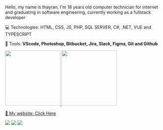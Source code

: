  <!-- <a href="https://ibb.co/QPj223q"><img width="200px" src="https://i.ibb.co/8r4WWLR/banner-image.png" align="right" alt="banner-image" border="0"></a> -->

<p align="left"> 
  Hello, my name is thayran, I'm 18 years old computer technician for internet and graduating in software engineering, currently working as a fullstack developer
</p>

<p align="left">
  💻 Technologies: 
  HTML, CSS, JS, PHP, SQL SERVER, C#, .NET, VUE and TYPESCRIPT
</p>

<p align="left">
  💼 Tools: <strong>VScode, Photoshop, Bitbucket, Jira, Slack, Figma, Git and Github</strong>
</p>

<div align="left">
  <a href="https://github.com/PrintThayranGabriel">
  <img height="180em" src="https://github-readme-stats.vercel.app/api?username=PrintThayranGabriel&show_icons=true&theme=merko&include_all_commits=true&count_private=true"/>
  <img height="180em" src="https://github-readme-stats.vercel.app/api/top-langs/?username=PrintThayranGabriel&layout=compact&langs_count=7&theme=merko"/>
</div>

<p align="left">
  📲 My website: <a href="http://thayrangabriel.me/mywebsite/">Click Here</a>
</p>

<p align="left">
  
 <a target="_blank" href="https://api.whatsapp.com/send?phone=5511942726193" alt="WhatsApp">
  <img src="https://img.shields.io/badge/-WhatsApp-25d366?style=flat-square&labelColor=25d366&logo=whatsapp&logoColor=white&link=https://api.whatsapp.com/send?phone=5511942726193"/></a>
  
  <a target="_blank" href="https://www.instagram.com/thayran.gabriel/" alt="Instagram">
  <img src="https://img.shields.io/badge/-Instagram-DF0174?style=flat-square&labelColor=DF0174&logo=instagram&logoColor=white&link=https://www.instagram.com/thayran.gabriel/"/></a>

  <a target="_blank" href="https://www.linkedin.com/in/thayran-gabriel-machado-deusedino-1870681b3/" alt="Linkedin">
  <img src="https://img.shields.io/badge/-Linkedin-0e76a8?style=flat-square&logo=Linkedin&logoColor=white&link=https://www.linkedin.com/in/thayran-gabriel-machado-deusedino-1870681b3/" /></a>

</p>  
